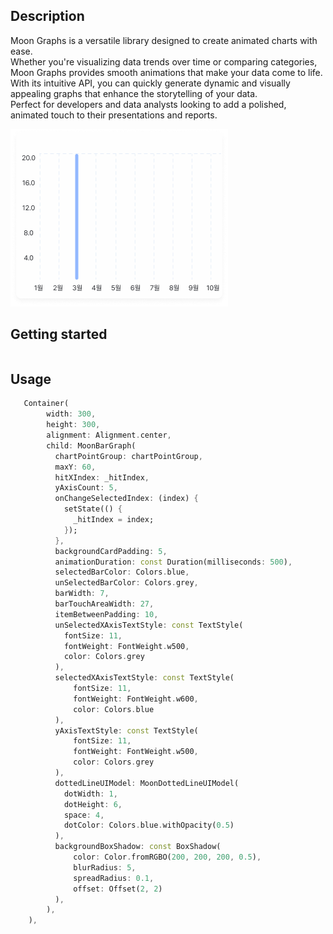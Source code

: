 

## Description
Moon Graphs is a versatile library designed to create animated charts with ease. <br />
Whether you're visualizing data trends over time or comparing categories, Moon Graphs provides smooth animations that make your data come to life. <br /> 
With its intuitive API, you can quickly generate dynamic and visually appealing graphs that enhance the storytelling of your data. <br />
Perfect for developers and data analysts looking to add a polished, animated touch to their presentations and reports. <br />

![Group 10.png](Group%2010.png)

## Getting started

```

```

## Usage

``` dart
   Container(
        width: 300,
        height: 300,
        alignment: Alignment.center,
        child: MoonBarGraph(
          chartPointGroup: chartPointGroup,
          maxY: 60,
          hitXIndex: _hitIndex,
          yAxisCount: 5,
          onChangeSelectedIndex: (index) {
            setState(() {
              _hitIndex = index;
            });
          },
          backgroundCardPadding: 5,
          animationDuration: const Duration(milliseconds: 500),
          selectedBarColor: Colors.blue,
          unSelectedBarColor: Colors.grey,
          barWidth: 7,
          barTouchAreaWidth: 27,
          itemBetweenPadding: 10,
          unSelectedXAxisTextStyle: const TextStyle(
            fontSize: 11,
            fontWeight: FontWeight.w500,
            color: Colors.grey
          ),
          selectedXAxisTextStyle: const TextStyle(
              fontSize: 11,
              fontWeight: FontWeight.w600,
              color: Colors.blue
          ),
          yAxisTextStyle: const TextStyle(
              fontSize: 11,
              fontWeight: FontWeight.w500,
              color: Colors.grey
          ),
          dottedLineUIModel: MoonDottedLineUIModel(
            dotWidth: 1, 
            dotHeight: 6, 
            space: 4, 
            dotColor: Colors.blue.withOpacity(0.5)
          ),
          backgroundBoxShadow: const BoxShadow(
              color: Color.fromRGBO(200, 200, 200, 0.5),
              blurRadius: 5,
              spreadRadius: 0.1,
              offset: Offset(2, 2)
          ),
        ),
    ),
```
